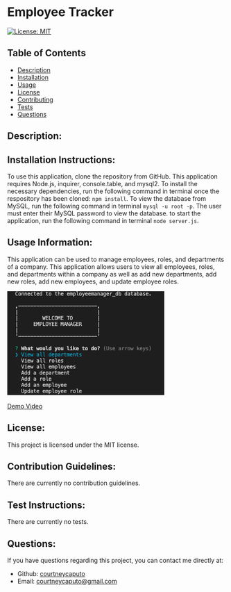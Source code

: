 # Employee Tracker
    
[![License: MIT](https://img.shields.io/badge/License-MIT-yellow.svg)](https://opensource.org/licenses/MIT)

## Table of Contents
- [Description](#description)
- [Installation](#installation)
- [Usage](#usage)
- [License](#license)
- [Contributing](#contributing)
- [Tests](#tests)
- [Questions](#questions)
    
## Description: <a name="description"></a>


## Installation Instructions: <a name="installation"></a>
To use this application, clone the repository from GitHub. This application requires Node.js, inquirer, console.table, and mysql2. To install the necessary dependencies, run the following command in terminal once the respository has been cloned: `npm install`. To view the database from MySQL, run the following command in terminal `mysql -u root -p`. The user must enter their MySQL password to view the database. to start the application, run the following command in terminal `node server.js`.

## Usage Information: <a name="usage"></a>
This application can be used to manage employees, roles, and departments of a company. This application allows users to view all employees, roles, and departments within a company as well as add new departments, add new roles, add new employees, and update employee roles.

<img src="/assets/Screenshot.png">

<a href="https://drive.google.com/file/d/1YXoDNfoG6729-jCSK82BqJt6UFksZdjv/view" target="blank">Demo Video</a>

## License: <a name="license"></a>
This project is licensed under the MIT license.

## Contribution Guidelines: <a name="contributing"></a>
There are currently no contribution guidelines.

## Test Instructions: <a name="tests"></a>
There are currently no tests.

## Questions: <a name="questions"></a>
If you have questions regarding this project, you can contact me directly at:
* Github: <a href="https://github.com/courtneycaputo">courtneycaputo</a>
* Email: <a href="mailto:courtneycaputo@gmail.com">courtneycaputo@gmail.com</a>